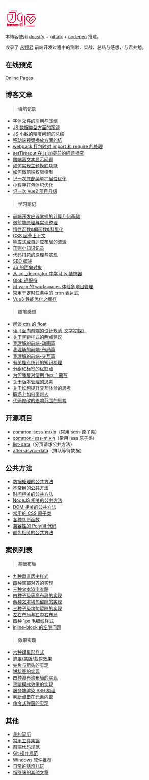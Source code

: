 <p></p>

<img src="favicon.png" width="100" style="margin:-4em 0 -1.5em" />

本博客使用 [docsify](https://docsify.js.org/#/?id=docsify) + [gittalk](https://github.com/gitalk/gitalk) + [codepen](https://codepen.io/foreverZ133/pens/public) 搭建。

收录了 [永恒君](https://github.com/forever-z-133) 前端开发过程中的测验、实战、总结与感想，与君共勉。

## 在线预览

[Online Pages](https://forever-z.cn/)

## 博客文章

> #### 填坑记录

- [字体文件的引用与压缩](https://forever-z.cn/#/articles/topic/methods-of-custom-font-family.md)
- [JS 数据类型方面的蹊跷](https://forever-z.cn/#/articles/topic/strangeness-of-javascript-data-type.md)
- [JS 小数的精度问题的总结](https://forever-z.cn/#/articles/topic/js-numer-precision.md)
- [移动端视频播放方面的坑](https://forever-z.cn/#/articles/topic/strangeness-of-playing-video-in-web.md)
- [webpack 打包时对 import 和 require 的处理](https://forever-z.cn/#/articles/topic/require-async-in-webpack.md)
- [setTimeout 在 js 加载前的问题探究](https://forever-z.cn/#/articles/topic/strangeness-between-script-load-and-timeout.md)
- [跨端富文本显示问题](https://forever-z.cn/#/articles/topic/reasonable-use-rich-text.md)
- [如何实现主题换肤功能](https://forever-z.cn/#/articles/topic/methods-of-custom-style-theme.md)
- [如何做前端权限控制](https://forever-z.cn/#/articles/topic/methods-of-auth-control.md)
- [记一次底部菜单扩展性优化](https://forever-z.cn/#/articles/minds/menu-expandability.md)
- [小程序打包体积优化](https://forever-z.cn/#/articles/topic/optimization-of-mp-size.md)
- [记一次 vue2 项目升级](https://forever-z.cn/#/articles/topic/vue2-upgrade-to-vite.md)

> #### 学习笔记

- [前端开发应该掌握的计算几何基础](https://forever-z.cn/#/articles/study/base-geometry.md)
- [微前端原理与实现整理](https://forever-z.cn/#/articles/study/principle-of-micro-frontends.md)
- [惰性函数&偏函数&科里化](https://forever-z.cn/#/articles/study/currying-function.md)
- [CSS 层叠上下文](https://forever-z.cn/#/articles/study/css-stacking-context.md)
- [响应式或自适应布局的流派](https://forever-z.cn/#/articles/study/school-of-media-resize.md)
- [正则小知识记录](https://forever-z.cn/#/articles/study/some-tips-of-regexp.md)
- [代码打包的原理与实现](https://forever-z.cn/#/articles/study/principle-of-webpack.md)
- [SEO 概述](https://forever-z.cn/#/articles/trash/summary-of-seo.md)
- [JS 的面向对象](https://forever-z.cn/#/articles/study/oop-in-javascript.md)
- [从 cc._decorator 中学习 ts 装饰器](https://forever-z.cn/#/articles/study/study-decorator-in-cocos.md)
- [Glob 通配符](https://forever-z.cn/#/articles/trash/glob-wildcard.md)
- [用 yarn 的 workspaces 体验多项目管理](https://forever-z.cn/#/articles/trash/yarn-workspaces.md)
- [常用于定时任务中的 cron 表达式](https://forever-z.cn/#/articles/study/learn-cron-in-timeout.md)
- [Vue3 性能优化之缓存](https://forever-z.cn/#/articles/study/vue3-performance-optimisation.md)

> #### 随笔感想

- [闲谈 css 的 float](https://forever-z.cn/#/articles/minds/bullshit-about-css-float.md)
- [读《面向前端的设计规范-文字初探》](https://forever-z.cn/#/articles/minds/impressions-about-design-specification.md)
- [关于间距样式的两点建议](https://forever-z.cn/#/articles/minds/suggestion-about-css-spacing.md)
- [我理解的前端-动画篇](https://forever-z.cn/#/articles/minds/my-understanding-of-animation.md)
- [我理解的前端-布局篇](https://forever-z.cn/#/articles/minds/my-understanding-of-layout.md)
- [我理解的前端-交互篇](https://forever-z.cn/#/articles/minds/my-understanding-of-ux.md)
- [有关埋点统计的知识梳理](https://forever-z.cn/#/articles/minds/summary-of-event-tracking.md)
- [分组和标签的优缺点](https://forever-z.cn/#/articles/minds/difference-between-group-and-tag.md)
- [为何我反对使用 flex: 1 简写](https://forever-z.cn/#/articles/study/why-no-flex-abbreviation.md)
- [关于版本管理的思考](https://forever-z.cn/#/articles/minds/think-about-branch-manager.md)
- [关于如何提升交互体验的思考](https://forever-z.cn/#/articles/minds/how-to-promote-ux-details.md)
- [职场上如何带新人](https://forever-z.cn/#/articles/minds/how-to-teach-new-comer.md)
- [代码修改的影响范围的思考](https://forever-z.cn/#/articles/minds/think-about-standard-of-scope.md)

## 开源项目

- [common-scss-mixin](https://www.npmjs.com/package/common-scss-mixin)（常用 scss 原子类）
- [common-less-mixin](https://www.npmjs.com/package/common-less-mixin)（常用 less 原子类）
- [list-data](https://www.npmjs.com/package/list-data)（分页请求公共方法）
- [after-async-data](https://www.npmjs.com/package/after-async-data)（排队等待数据）

## 公共方法

- [数据处理的公共方法](https://forever-z.cn/#/pages/function/someFunction.md)
- [不常用的公共方法](https://forever-z.cn/#/pages/function/otherFunction.md)
- [时间相关的公共方法](https://forever-z.cn/#/pages/function/dateFunction.md)
- [NodeJS 相关的公共方法](https://forever-z.cn/#/pages/function/nodeFunction.md)
- [DOM 相关的公共方法](https://forever-z.cn/#/pages/function/domFunction.md)
- [常用的 CSS 原子类](https://forever-z.cn/#/pages/function/someCSS.md)
- [各种判断函数](https://forever-z.cn/#/pages/function/someRegExp.md)
- [兼容性的 Polyfill 代码](https://forever-z.cn/#/pages/function/polyfillFunction.md)
- [颜色相关的公共方法](https://forever-z.cn/#/pages/function/colorFunction.md)

## 案例列表

> #### 基础布局

- [九种垂直居中样式](https://forever-z.cn/#/pages/layout/vertical-center.md)
- [四种底部对齐的实现](https://forever-z.cn/#/pages/layout/child-align-bottom.md)
- [三种文本溢出省略](https://forever-z.cn/#/pages/layout/text-overflow.md)
- [四种子级等高布局的实现](https://forever-z.cn/#/pages/layout/child-same-height.md)
- [两种文本均匀留隙的实现](https://forever-z.cn/#/pages/layout/text-align-justify.md)
- [三种子级均匀留隙的实现](https://forever-z.cn/#/pages/layout/child-align-justify.md)
- [左右布局与左中右布局](https://forever-z.cn/#/pages/layout/left-right-layout.md)
- [四种 1px 毛细线样式](https://forever-z.cn/#/pages/layout/1px-border.md)
- [inline-block 的空隙问题](https://forever-z.cn/#/pages/layout/inline-block-spacing.md)

> #### 效果实现

- [六种蜂巢形样式](https://forever-z.cn/#/pages/effect/honeycomb.md)
- [遮罩/蒙版/裁剪效果](https://forever-z.cn/#/pages/effect/css-mask.md)
- [尖角与箭头的实现](https://forever-z.cn/#/pages/effect/css-arrow.md)
- [饼状图的实现](https://forever-z.cn/#/pages/effect/css-pie.md)
- [四种瀑布流布局的实现](https://forever-z.cn/#/pages/effect/masonry.md)
- [黑暗模式效果的实现](https://forever-z.cn/#/pages/effect/dark-mode.md)
- [服务端渲染 SSR 梳理](https://forever-z.cn/#/articles/study/study-react-ssr.md)
- [判断点击在元素内部](https://forever-z.cn/#/articles/study/justify-click-inner.md)
- [命令式弹窗的实现](https://forever-z.cn/#/pages/others/deep-clone.md)

## 其他

- [我的简历](https://forever-z.cn/#/pages/others/job-wanted.md)
- [常用工具集锦](https://forever-z.cn/#/pages/others/tools.md)
- [前端代码规范](https://forever-z.cn/#/pages/doc/前端代码规范.md)
- [Git 操作规范](https://forever-z.cn/#/pages/doc/Git%20操作规范.md)
- [Windows 软件推荐](https://forever-z.cn/#/pages/others/windows-software.md)
- [日常的瞎鸡儿玩](https://forever-z.cn/#/pages/others/others.md)
- [悄咪咪的其他文章](https://forever-z.cn/#/articles/trash/index.md)
